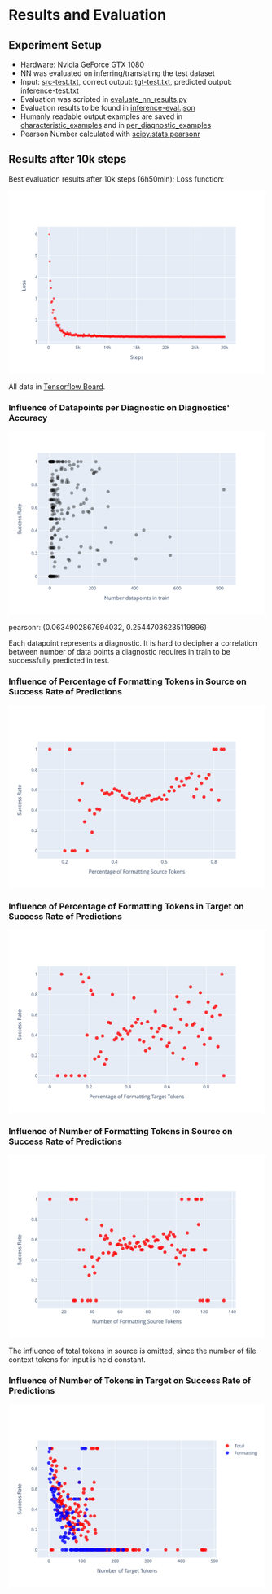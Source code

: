 # Results and Evaluation

## Experiment Setup

* Hardware: Nvidia GeForce GTX 1080
* NN was evaluated on inferring/translating the test dataset
* Input: [src-test.txt](../src-test.txt), correct output: [tgt-test.txt](../tgt-test.txt), predicted output: [inference-test.txt](inference-test.txt)
* Evaluation was scripted in [evaluate_nn_results.py](/evaluate_nn_results.py)
* Evaluation results to be found in [inference-eval.json](inference-eval.json)
* Humanly readable output examples are saved in [characteristic_examples](characteristic_examples) and in [per_diagnostic_examples](per_diagnostic_examples)
* Pearson Number calculated with [scipy.stats.pearsonr](https://docs.scipy.org/doc/scipy/reference/generated/scipy.stats.pearsonr.html)

## Results after 10k steps

Best evaluation results after 10k steps (6h50min); Loss function:

![Loss Function](imitate_loss_function.svg)

All data in [Tensorflow Board](https://tensorboard.dev/experiment/ye3BDGpKS6GKz4LnoLSDaw/#scalars).

### Influence of Datapoints per Diagnostic on Diagnostics' Accuracy

![Impact data per Diagnostic on Accuracy](imitate_impact_data_on_accuracy.svg)

pearsonr: (0.0634902867694032, 0.25447036235119896)

Each datapoint represents a diagnostic. It is hard to decipher a correlation between number of data points a diagnostic requires in train to be successfully predicted in test.

### Influence of Percentage of **Formatting** Tokens in Source on Success Rate of Predictions

![Source Formatting Percentage vs Success Rate](imitate_success_rate_formatting_perc_src.svg)

### Influence of Percentage of **Formatting** Tokens in Target on Success Rate of Predictions

![Target Formatting Percentage vs Success Rate](imitate_success_rate_formatting_perc_tgt.svg)

### Influence of Number of **Formatting** Tokens in Source on Success Rate of Predictions

![Source Formatting Length vs Success Rate](imitate_success_rate_formatting_len_src.svg)

The influence of total tokens in source is omitted, since the number of file context tokens for input is held constant.

### Influence of Number of Tokens in Target on Success Rate of Predictions

![Target Length vs Success Rate](imitate_success_rate_tgt_len.svg)
